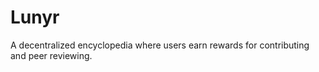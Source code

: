 # Lunyr
A decentralized encyclopedia where users earn rewards for contributing and peer reviewing.


